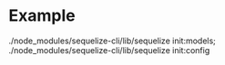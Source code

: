 # Example

./node_modules/sequelize-cli/lib/sequelize init:models; ./node_modules/sequelize-cli/lib/sequelize init:config
